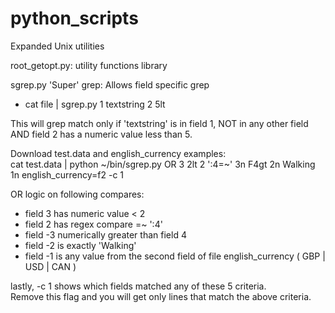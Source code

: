 # python_scripts
Expanded Unix utilities 

root_getopt.py:  utility functions library

sgrep.py  'Super' grep:  Allows field specific grep  
  * cat file | sgrep.py 1 textstring  2 5lt
  
This will grep match only if 'textstring' is in field 1, NOT in any other field
AND  field 2 has a numeric value less than 5.


Download test.data and english_currency examples:  
cat test.data | python ~/bin/sgrep.py OR  3 2lt 2 ':4=~' 3n F4gt 2n Walking 1n english_currency=f2 -c 1

OR logic on following compares:  
  * field 3 has numeric value < 2  
  * field 2 has regex compare =~ ':4'  
  * field -3 numerically greater than field 4  
  * field -2 is exactly 'Walking'  
  * field -1 is any value from the second field of file english_currency ( GBP | USD | CAN )

lastly, -c 1 shows which fields matched any of these 5 criteria.  
Remove this flag and you will get only lines that match the above criteria.
